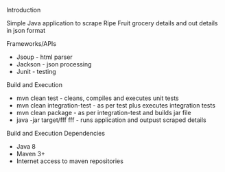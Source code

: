 Introduction

Simple Java application to scrape Ripe Fruit grocery details and out details in json format
 
Frameworks/APIs
- Jsoup - html parser
- Jackson - json processing
- Junit - testing

Build and Execution

- mvn clean test - cleans, compiles and executes unit tests
- mvn clean integration-test - as per test plus executes integration tests
- mvn clean package - as per integration-test and builds jar file
- java -jar target/fff fff - runs application and outpust scraped details

Build and Execution Dependencies
- Java 8
- Maven 3+
- Internet access to maven repositories